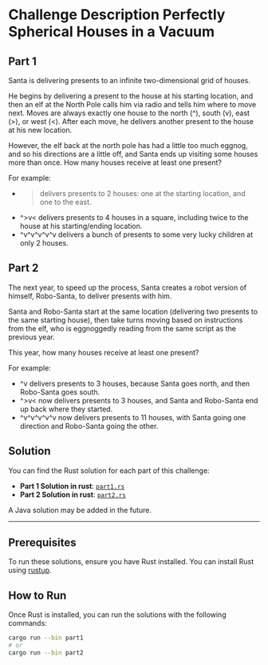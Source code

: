 # Challenge Description Perfectly Spherical Houses in a Vacuum

## Part 1

Santa is delivering presents to an infinite two-dimensional grid of houses.

He begins by delivering a present to the house at his starting location, and then an elf at the North Pole calls him via radio and tells him where to move next. Moves are always exactly one house to the north (^), south (v), east (>), or west (<). After each move, he delivers another present to the house at his new location.

However, the elf back at the north pole has had a little too much eggnog, and so his directions are a little off, and Santa ends up visiting some houses more than once. How many houses receive at least one present?

For example:

- > delivers presents to 2 houses: one at the starting location, and one to the east.
- ^>v< delivers presents to 4 houses in a square, including twice to the house at his starting/ending location.
- ^v^v^v^v^v delivers a bunch of presents to some very lucky children at only 2 houses.

## Part 2

The next year, to speed up the process, Santa creates a robot version of himself, Robo-Santa, to deliver presents with him.

Santa and Robo-Santa start at the same location (delivering two presents to the same starting house), then take turns moving based on instructions from the elf, who is eggnoggedly reading from the same script as the previous year.

This year, how many houses receive at least one present?

For example:

- ^v delivers presents to 3 houses, because Santa goes north, and then Robo-Santa goes south.
- ^>v< now delivers presents to 3 houses, and Santa and Robo-Santa end up back where they started.
- ^v^v^v^v^v now delivers presents to 11 houses, with Santa going one direction and Robo-Santa going the other.

## Solution

You can find the Rust solution for each part of this challenge:

- **Part 1 Solution in rust**: [`part1.rs`](rust/src/bin/part1.rs)
- **Part 2 Solution in rust**: [`part2.rs`](rust/src/bin/part2.rs)

A Java solution may be added in the future.

---

## Prerequisites

To run these solutions, ensure you have Rust installed. You can install Rust using [rustup](https://rustup.rs/).

## How to Run

Once Rust is installed, you can run the solutions with the following commands:

```bash
cargo run --bin part1
# or
cargo run --bin part2
```
